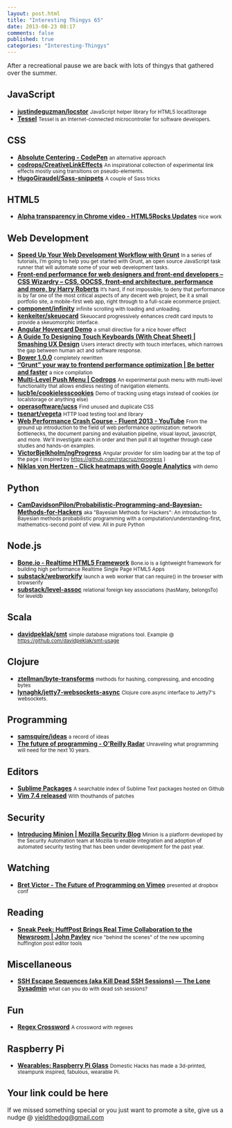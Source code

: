 ```yaml
--- 
layout: post.html 
title: "Interesting Thingys 65" 
date: 2013-08-23 08:17 
comments: false 
published: true 
categories: "Interesting-Thingys" 
--- 
```

After a recreational pause we are back with lots of thingys that gathered over the summer.

<!-- More -->

## JavaScript

- **[justindeguzman/locstor](https://github.com/justindeguzman/locstor)**
    <small>JavaScript helper library for HTML5 localStorage</small>
- **[Tessel](http://technical.io/)**
    <small>Tessel is an Internet-connected microcontroller for software developers.</small>
 
## CSS

- **[Absolute Centering - CodePen](http://codepen.io/shshaw/full/gEiDt)**
    <small>an alternative approach</small>
- **[codrops/CreativeLinkEffects](https://github.com/codrops/CreativeLinkEffects)**
    <small>An inspirational collection of experimental link effects mostly using transitions on pseudo-elements.</small>
- **[HugoGiraudel/Sass-snippets](https://github.com/HugoGiraudel/Sass-snippets)**
    <small>A couple of Sass tricks</small>
 
## HTML5

- **[Alpha transparency in Chrome video - HTML5Rocks Updates](http://updates.html5rocks.com/2013/07/Alpha-transparency-in-Chrome-video)**
    <small>nice work</small>
 
## Web Development

- **[Speed Up Your Web Development Workflow with Grunt](http://sixrevisions.com/javascript/grunt-tutorial-01/)**
    <small>In a series of tutorials, I’m going to help you get started with Grunt, an open source JavaScript task runner that will automate some of your web development tasks.</small>
- **[Front-end performance for web designers and front-end developers – CSS Wizardry – CSS, OOCSS, front-end architecture, performance and more, by Harry Roberts](http://csswizardry.com/2013/01/front-end-performance-for-web-designers-and-front-end-developers/)**
    <small>It’s hard, if not impossible, to deny that performance is by far one of the most critical aspects of any decent web project, be it a small portfolio site, a mobile-first web app, right through to a full-scale ecommerce project.</small>
- **[component/infinity](https://github.com/component/infinity)**
    <small>infinite scrolling with loading and unloading.</small>
- **[kenkeiter/skeuocard](https://github.com/kenkeiter/skeuocard)**
    <small>Skeuocard progressively enhances credit card inputs to provide a skeuomorphic interface.</small>
- **[Angular Hovercard Demo](http://www.brianpark.ca/projects/angular-hovercard/)**
    <small>a small directive for a nice hover effect</small>
- **[A Guide To Designing Touch Keyboards (With Cheat Sheet) | Smashing UX Design](http://uxdesign.smashingmagazine.com/2013/08/13/guide-to-designing-touch-keyboards-with-cheat-sheet/)**
    <small>Users interact directly with touch interfaces, which narrows the gap between human act and software response.</small>
- **[Bower 1.0.0](https://github.com/bower/bower/blob/master/CHANGELOG.md#100---2013-07-23)**
    <small>completely rewritten</small>
- **[“Grunt” your way to frontend performance optimization | Be better and faster](https://bbinto.wordpress.com/2013/08/03/grunt-your-way-through-frontend-performance-optimization/)**
    <small>a nice compilation</small>
- **[Multi-Level Push Menu | Codrops](http://tympanus.net/codrops/2013/08/13/multi-level-push-menu/)**
    <small>An experimental push menu with multi-level functionality that allows endless nesting of navigation elements.</small>
- **[lucb1e/cookielesscookies](https://github.com/lucb1e/cookielesscookies)**
    <small>Demo of tracking using etags instead of cookies (or localstorage or anything else) </small>
- **[operasoftware/ucss](https://github.com/operasoftware/ucss)**
    <small>Find unused and duplicate CSS </small>
- **[tsenart/vegeta](https://github.com/tsenart/vegeta)**
    <small>HTTP load testing tool and library</small>
- **[Web Performance Crash Course - Fluent 2013 - YouTube](https://www.youtube.com/playlist?list=PLS3jzvALRSe6uP9gVfXLCG6nWo7M0hAJY#grigorik)**
    <small>From the ground up introduction to the field of web performance optimization: network bottlenecks, the document parsing and evaluation pipeline, visual layout, javascript, and more. We'll investigate each in order and then pull it all together through case studies and hands-on examples.</small>
- **[VictorBjelkholm/ngProgress](https://github.com/VictorBjelkholm/ngProgress)**
    <small>Angular provider for slim loading bar at the top of the page ( inspired by https://github.com/rstacruz/nprogress ) </small>
- **[Niklas von Hertzen - Click heatmaps with Google Analytics](http://blog.hertzen.com/post/58941603216/click-heatmaps-with-google-analytics)**
    <small>with demo</small>
 
## Python

- **[CamDavidsonPilon/Probabilistic-Programming-and-Bayesian-Methods-for-Hackers](https://github.com/CamDavidsonPilon/Probabilistic-Programming-and-Bayesian-Methods-for-Hackers)**
    <small>aka "Bayesian Methods for Hackers": An introduction to Bayesian methods probabilistic programming with a computation/understanding-first, mathematics-second point of view. All in pure Python </small>
 
## Node.js

- **[Bone.io - Realtime HTML5 Framework](http://bone.io/)**
    <small>Bone.io is a lightweight framework for building high performance Realtime Single Page HTML5 Apps</small>
- **[substack/webworkify](https://github.com/substack/webworkify)**
    <small>launch a web worker that can require() in the browser with browserify</small>
- **[substack/level-assoc](https://github.com/substack/level-assoc)**
    <small>relational foreign key associations (hasMany, belongsTo) for leveldb </small>
 
## Scala

- **[davidpeklak/smt](https://github.com/davidpeklak/smt)**
    <small>simple database migrations tool. Example @ https://github.com/davidpeklak/smt-usage</small>
 
## Clojure

- **[ztellman/byte-transforms](https://github.com/ztellman/byte-transforms)**
    <small>methods for hashing, compressing, and encoding bytes</small>
- **[lynaghk/jetty7-websockets-async](https://github.com/lynaghk/jetty7-websockets-async)**
    <small>Clojure core.async interface to Jetty7's websockets.</small>
 
## Programming

- **[samsquire/ideas](https://github.com/samsquire/ideas)**
    <small>a record of ideas</small>
- **[The future of programming - O'Reilly Radar](http://radar.oreilly.com/2013/01/the-future-of-programming.html)**
    <small>Unraveling what programming will need for the next 10 years. </small>
 
## Editors

- **[Sublime Packages](http://sublimepackages.com/)**
    <small>A searchable index of Sublime Text packages hosted on Github </small>
- **[Vim 7.4 released](http://www.vim.org/)**
    <small>With thouthands of patches</small>
 
## Security

- **[Introducing Minion | Mozilla Security Blog](https://blog.mozilla.org/security/2013/07/30/introducing-minion/)**
    <small>Minion is a platform developed by the Security Automation team at Mozilla to enable integration and adoption of automated security testing that has been under development for the past year.</small>
 
## Watching

- **[Bret Victor - The Future of Programming on Vimeo](https://vimeo.com/71278954)**
    <small>presented at dropbox conf</small>
 
## Reading

- **[Sneak Peek: HuffPost Brings Real Time Collaboration to the Newsroom | John Pavley](http://www.huffingtonpost.com/john-pavley/huffpost-content-management-system_b_3739572.html)**
    <small>nice "behind the scenes" of the new upcoming huffington post editor tools</small>
 
## Miscellaneous

- **[SSH Escape Sequences (aka Kill Dead SSH Sessions) — The Lone Sysadmin](http://lonesysadmin.net/2011/11/08/ssh-escape-sequences-aka-kill-dead-ssh-sessions/)**
    <small>what can you do with dead ssh sessions?</small>
 
## Fun

- **[Regex Crossword](http://regexcrossword.com/)**
    <small>A crossword with regexes</small>
 
## Raspberry Pi

- **[Wearables: Raspberry Pi Glass](http://www.raspberrypi.org/archives/4684)**
    <small>Domestic Hacks has made a 3d-printed, steampunk inspired, fabulous, wearable Pi.</small>
 
## Your link could be here

If we missed something special or you just want to promote a site, give us a nudge @ <a href='&#109;&#97;&#105;&#108;t&#111;&#58;%7&#57;&#105;eld&#116;%68%65do%67&#64;gmail&#37;2&#69;c&#37;6&#70;m'>y&#105;eldt&#104;&#101;dog&#64;&#103;mail&#46;&#99;&#111;m</a>
